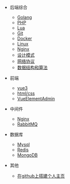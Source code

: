 * 后端综合
  * [Golang](note/Golang.md)
  * [PHP](note/PHP.md)
  * [Lua](note/Lua.md)
  * [Git](note/git.md)
  * [Docker](note/Docker.md)
  * [Linux](note/Linux.md)
  * [Nginx](note/Nginx.md)
  * [设计模式](note/DesignPatterns.md)
  * [网络协议](note/NetworkingProtocol.md)
  * [数据结构和算法](note/DataStructureAndAlgorithms.md)

* 前端
  * [vue3](note/vue3.md)
  <!-- * [typescript](note/typescript.md) -->
  * [html/css](note/HtmlCss.md)
  <!-- * [NuxtJs](note/NuxtJs.md) -->
  * [VueElementAdmin](note/VueElementAdmin.md)
  <!-- * [ElementUI](note/#) -->

* 中间件
  * [Nginx](note/Nginx.md)
  * [RabbitMQ](note/RabbitMQ.md)

* 数据库
  * [Mysql](note/Mysql.md)
  * [Redis](note/Redis.md)
  * [MongoDB](note/MongoDB.md)

* 其他
  * [在github上搭建个人主页](note/githubio.md)









